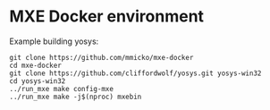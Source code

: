 # MXE Docker environment

Example building yosys:

```
git clone https://github.com/mmicko/mxe-docker
cd mxe-docker
git clone https://github.com/cliffordwolf/yosys.git yosys-win32
cd yosys-win32
../run_mxe make config-mxe
../run_mxe make -j$(nproc) mxebin
```
